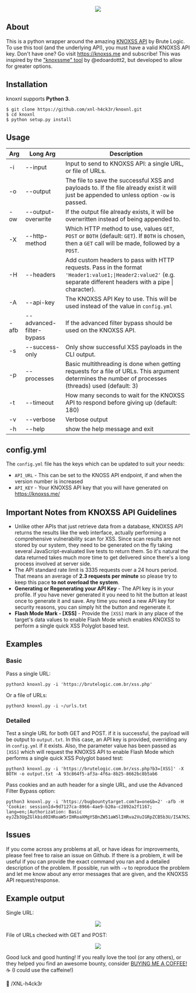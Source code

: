 <center><img src="https://github.com/xnl-h4ck3r/knoxnl/raw/main/title.png"></center>

## About

This is a python wrapper around the amazing [KNOXSS API](https://knoxss.me/?page_id=2729) by Brute Logic.
To use this tool (and the underlying API), you must have a valid KNOXSS API key. Don't have one? Go visit https://knoxss.me and subscribe!
This was inspired by the ["knoxssme" tool](https://github.com/edoardottt/lit-bb-hack-tools/tree/main/knoxssme) by @edoardottt2, but developed to allow for greater options.

## Installation

knoxnl supports **Python 3**.

```
$ git clone https://github.com/xnl-h4ck3r/knoxnl.git
$ cd knoxnl
$ python setup.py install
```

## Usage

| Arg  | Long Arg                 | Description                                                                                                                                                       |
| ---- | ------------------------ | ----------------------------------------------------------------------------------------------------------------------------------------------------------------- |
| -i   | --input                  | Input to send to KNOXSS API: a single URL, or file of URLs.                                                                                                       |
| -o   | --output                 | The file to save the successful XSS and payloads to. If the file already exist it will just be appended to unless option `-ow` is passed.                         |
| -ow  | --output-overwrite       | If the output file already exists, it will be overwritten instead of being appended to.                                                                           |
| -X   | --http-method            | Which HTTP method to use, values `GET`, `POST` or `BOTH` (default: `GET`). If `BOTH` is chosen, then a `GET` call will be made, followed by a `POST`.             |
| -H   | --headers                | Add custom headers to pass with HTTP requests. Pass in the format `'Header1:value1;\|Header2:value2'` (e.g. separate different headers with a pipe \| character). |
| -A   | --api-key                | The KNOXSS API Key to use. This will be used instead of the value in `config.yml`                                                                                 |
| -afb | --advanced-filter-bypass | If the advanced filter bypass should be used on the KNOXSS API.                                                                                                   |
| -s   | --success-only           | Only show successful XSS payloads in the CLI output.                                                                                                              |
| -p   | --processes              | Basic multithreading is done when getting requests for a file of URLs. This argument determines the number of processes (threads) used (default: 3)               |
| -t   | --timeout                | How many seconds to wait for the KNOXSS API to respond before giving up (default: 180)                                                                            |
| -v   | --verbose                | Verbose output                                                                                                                                                    |
| -h   | --help                   | show the help message and exit                                                                                                                                    |

## config.yml

The `config.yml` file has the keys which can be updated to suit your needs:

- `API_URL` - This can be set to the KNOSS API endpoint, if and when the version number is increased
- `API_KEY` - Your KNOXSS API key that you will have generated on https://knoxss.me/

## Important Notes from KNOXSS API Guidelines

- Unlike other APIs that just retrieve data from a database, KNOXSS API returns the results like the web interface, actually performing a comprehensive vulnerability scan for XSS. Since scan results are not stored by our system, they need to be generated on the fly taking several JavaScript-evaluated live tests to return them. So it's natural the data returned takes much more time to get delivered since there's a long process involved at server side.
- The API standard rate limit is 3335 requests over a 24 hours period. That means an average of **2.3 requests per minute** so please try to keep this pace **to not overload the system**.
- **Generating or Regenerating your API Key** - The API key is in your profile. If you have never generated it you need to hit the button at least once to generate it and save. Any time you need a new API key for security reasons, you can simply hit the button and regenerate it.
- **Flash Mode Mark - [XSS]** - Provide the `[XSS]` mark in any place of the target's data values to enable Flash Mode which enables KNOXSS to perform a single quick XSS Polyglot based test.

## Examples

### Basic

Pass a single URL:

```
python3 knoxnl.py -i 'https://brutelogic.com.br/xss.php'
```

Or a file of URLs:

```
python3 knoxnl.py -i ~/urls.txt
```

### Detailed

Test a single URL for both GET and POST. if it is successful, the payload will be output to `output.txt`. In this case, an API key is provided, overriding any in `config.yml` if it exists. Also, the parameter value has been passed as `[XSS]` which will request the KNOXSS API to enable Flash Mode which performs a single quick XSS Polyglot based test:

```
python3 knoxnl.py -i 'https://brutelogic.com.br/xss.php?b3=[XSS]' -X BOTH -o output.txt -A 93c864f5-af3a-4f6a-8b25-8662bc8b5ab6
```

Pass cookies and an auth header for a single URL, and use the Advanced Filter Bypass option:

```
python3 knoxnl.py -i 'https://bugbountytarget.com?a=one&b=2' -afb -H 'Cookie: sessionId=9d7127ca-8966-4ae9-b20a-c2892a2f1167; lang=en;|Authorization: Basic eyJZb3UgZGlkbid0IHRoaW5rIHRoaXMgYSBnZW51aW5lIHRva2VuIGRpZCB5b3U/ISA7KSJ9'
```

## Issues

If you come across any problems at all, or have ideas for improvements, please feel free to raise an issue on Github. If there is a problem, it will be useful if you can provide the exact command you ran and a detailed description of the problem. If possible, run with `-v` to reproduce the problem and let me know about any error messages that are given, and the KNOXSS API request/response.

## Example output

Single URL:

<center><img src="https://github.com/xnl-h4ck3r/knoxnl/raw/main/example1.png"></center>

File of URLs checked with GET and POST:

<center><img src="https://github.com/xnl-h4ck3r/knoxnl/raw/main/example2.png"></center>

Good luck and good hunting!
If you really love the tool (or any others), or they helped you find an awesome bounty, consider [BUYING ME A COFFEE!](https://ko-fi.com/xnlh4ck3r) ☕ (I could use the caffeine!)

🤘 /XNL-h4ck3r

